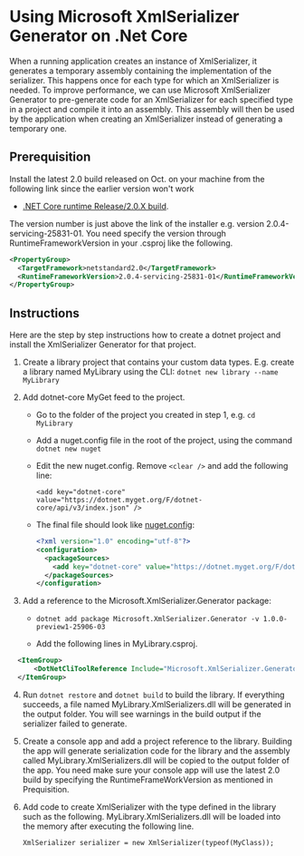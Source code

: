 # Using Microsoft XmlSerializer Generator on .Net Core

When a running application creates an instance of XmlSerializer, it generates a temporary assembly containing the implementation of the serializer. This happens once for each type for which an XmlSerializer is needed. To improve performance, we can use Microsoft XmlSerializer Generator to pre-generate code for an XmlSerializer for each specified type in a project and compile it into an assembly. This assembly will then be used by the application when creating an XmlSerializer instead of generating a temporary one.

## Prerequisition

Install the latest 2.0 build released on Oct. on your machine from the following link since the earlier version won't work 
* [.NET Core runtime Release/2.0.X build](https://github.com/dotnet/core-setup#daily-builds). 

The version number is just above the link of the installer e.g. version 2.0.4-servicing-25831-01. You need specify the version through RuntimeFrameworkVersion in your .csproj like the following.

  ```xml
  <PropertyGroup>
    <TargetFramework>netstandard2.0</TargetFramework>
    <RuntimeFrameworkVersion>2.0.4-servicing-25831-01</RuntimeFrameworkVersion>
  </PropertyGroup>
 ```

## Instructions

Here are the step by step instructions how to create a dotnet project and install the XmlSerializer Generator for that project.

1. Create a library project that contains your custom data types. E.g. create a library named MyLibrary using the CLI: `dotnet new library --name MyLibrary`

2. Add dotnet-core MyGet feed to the project.
    * Go to the folder of the project you created in step 1, e.g. `cd MyLibrary`
    * Add a nuget.config file in the root of the project, using the command `dotnet new nuget`
    * Edit the new nuget.config. Remove `<clear />` and add the following line:

      `<add key="dotnet-core" value="https://dotnet.myget.org/F/dotnet-core/api/v3/index.json" />`

    - The final file should look like [nuget.config](nuget.config):
    
      ```xml
      <?xml version="1.0" encoding="utf-8"?>
      <configuration>
        <packageSources>
          <add key="dotnet-core" value="https://dotnet.myget.org/F/dotnet-core/api/v3/index.json" />
        </packageSources>
      </configuration>
      ```

3. Add a reference to the Microsoft.XmlSerializer.Generator package:

    * `dotnet add package Microsoft.XmlSerializer.Generator -v 1.0.0-preview1-25906-03`

    * Add the following lines in MyLibrary.csproj.

  ```xml
    <ItemGroup>
        <DotNetCliToolReference Include="Microsoft.XmlSerializer.Generator" Version="1.0.0-preview1-25906-03" />
    </ItemGroup>
  ```

4. Run `dotnet restore` and  `dotnet build` to build the library. If everything succeeds, a file named MyLibrary.XmlSerializers.dll will be generated in the output folder. You will see warnings in the build output if the serializer failed to generate.

5. Create a console app and add a project reference to the library. Building the app will generate serialization code for the library and the assembly called MyLibrary.XmlSerializers.dll will be copied to the output folder of the app. You need make sure your console app will use the latest 2.0 build by specifying the RuntimeFrameWorkVersion as mentioned in Prequisition.

6. Add code to create XmlSerializer with the type defined in the library such as the following. MyLibrary.XmlSerializers.dll will be loaded into the memory after executing the following line. 

   `XmlSerializer serializer = new XmlSerializer(typeof(MyClass));`
